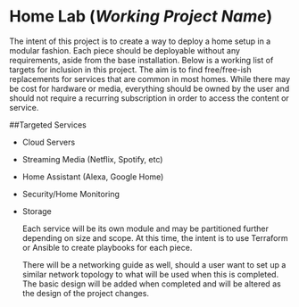 # Home Lab (*Working Project Name*)

The intent of this project is to create a way to deploy a home setup in a modular fashion. Each piece should be deployable without any requirements, aside from the base installation. Below is a working list of targets for inclusion in this project. The aim is to find free/free-ish replacements for services that are common in most homes. While there may be cost for hardware or media, everything should be owned by the user and should not require a recurring subscription in order to access the content or service.

##Targeted Services

- Cloud Servers
- Streaming Media (Netflix, Spotify, etc)
- Home Assistant (Alexa, Google Home)
- Security/Home Monitoring
- Storage

  Each service will be its own module and may be partitioned further depending on size and scope. At this time, the intent is to use Terraform or Ansible to create playbooks for each piece.

  There will be a networking guide as well, should a user want to set up a similar network topology to what will be used when this is completed. The basic design will be added when completed and will be altered as the design of the project changes.

